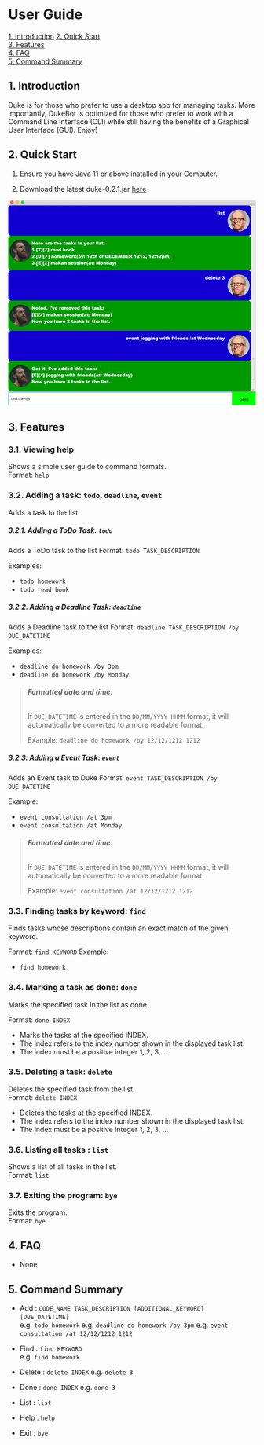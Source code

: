 # User Guide

[1. Introduction](README.md#Introduction)
[2. Quick Start](README.md#Quick-Start)  
[3. Features](README.md#Features)    
[4. FAQ](README.md#FAQ)   
[5. Command Summary](README.md#Command-Summary) 

## 1. Introduction 

Duke is for those who prefer to use a desktop app for managing tasks. 
More importantly, DukeBot is optimized for those who prefer to work with a Command Line Interface (CLI) while still having the benefits of a Graphical User Interface (GUI). Enjoy!


## 2. Quick Start 
1. Ensure you have Java 11 or above installed in your Computer.  

2. Download the latest duke-0.2.1.jar [here](https://github.com/qweiping31415/duke/releases)

![Ui.png](Ui.png)

## 3. Features 

### 3.1. Viewing help
Shows a simple user guide to command formats.  
Format: `help`


### 3.2. Adding a task: `todo`, `deadline`, `event`
Adds a task to the list


##### 3.2.1. Adding a ToDo Task: `todo` 
Adds a ToDo task to the list
Format: `todo TASK_DESCRIPTION` 

Examples:
* `todo homework`
* `todo read book`

##### 3.2.2. Adding a Deadline Task: `deadline` 
Adds a Deadline task to the list
Format: `deadline TASK_DESCRIPTION /by DUE_DATETIME`

Examples:
* `deadline do homework /by 3pm`
* `deadline do homework /by Monday`

> ###### **Formatted date and time**:
> If `DUE_DATETIME` is entered in the `DD/MM/YYYY HHMM` format, it will automatically be converted to a more readable format.
>
>Example:
>`deadline do homework /by 12/12/1212 1212`

##### 3.2.3. Adding a Event Task: `event` 
Adds an Event task to Duke
Format: `event TASK_DESCRIPTION /by DUE_DATETIME`

Example:
* `event consultation /at 3pm`
* `event consultation /at Monday`

> ###### **Formatted date and time**:
> If `DUE_DATETIME` is entered in the `DD/MM/YYYY HHMM` format, it will automatically be converted to a more readable format.
>
>Example:
>`event consultation /at 12/12/1212 1212`


### 3.3. Finding tasks by keyword: `find`
Finds tasks whose descriptions contain an exact match of the given keyword.

Format: `find KEYWORD` 
Example:
* `find homework`


### 3.4. Marking a task as done: `done`  
Marks the specified task in the list as done.  

Format: `done INDEX`
* Marks the tasks at the specified INDEX.
* The index refers to the index number shown in the displayed task list.
* The index must be a positive integer 1, 2, 3, …​


### 3.5. Deleting a task: `delete`
Deletes the specified task from the list.  
Format: `delete INDEX`
* Deletes the tasks at the specified INDEX.
* The index refers to the index number shown in the displayed task list.
* The index must be a positive integer 1, 2, 3, …​


### 3.6. Listing all tasks : `list`
Shows a list of all tasks in the list.  
Format: `list`


### 3.7. Exiting the program: `bye`  
Exits the program.  
Format: `bye`


## 4. FAQ
* None


## 5. Command Summary 
* Add : `CODE_NAME TASK_DESCRIPTION [ADDITIONAL_KEYWORD] [DUE_DATETIME]`  
e.g. `todo homework`
e.g. `deadline do homework /by 3pm`
e.g. `event consultation /at 12/12/1212 1212`

* Find : `find KEYWORD`   
e.g. `find homework`

* Delete : `delete INDEX`
e.g. `delete 3`

* Done : `done INDEX`
e.g. `done 3`

* List : `list`

* Help : `help`

* Exit : `bye`
